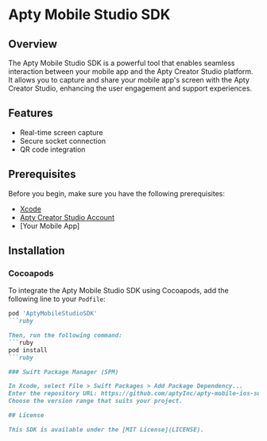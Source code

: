 # Apty Mobile Studio SDK

## Overview

The Apty Mobile Studio SDK is a powerful tool that enables seamless interaction between your mobile app and the Apty Creator Studio platform. It allows you to capture and share your mobile app's screen with the Apty Creator Studio, enhancing the user engagement and support experiences.

## Features

- Real-time screen capture
- Secure socket connection
- QR code integration

## Prerequisites

Before you begin, make sure you have the following prerequisites:

- [Xcode](https://developer.apple.com/xcode/)
- [Apty Creator Studio Account](https://www.apty.io/)
- [Your Mobile App]

## Installation

### Cocoapods

To integrate the Apty Mobile Studio SDK using Cocoapods, add the following line to your `Podfile`:

```ruby
pod 'AptyMobileStudioSDK'
```ruby

Then, run the following command:
```ruby
pod install
```ruby

### Swift Package Manager (SPM)

In Xcode, select File > Swift Packages > Add Package Dependency...
Enter the repository URL: https://github.com/aptyInc/apty-mobile-ios-sdk.git
Choose the version range that suits your project.

## License

This SDK is available under the [MIT License](LICENSE).
